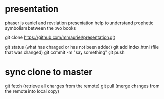 # presentation
phaser js daniel and revelation presentation
help to understand prophetic symbolism between the two books

git clone https://github.com/mmaurier/presentation.git

git status (what has changed or has not been added)
git add index.html (file that was changed)
git commit -m "say something"
git push

# sync clone to master
git fetch (retrieve all changes from the remote)
git pull (merge changes from the remote into local copy)
